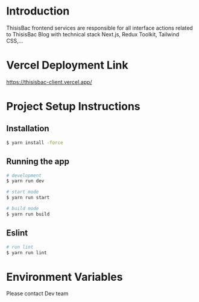 # Introduction

ThisisBac frontend services are responsible for all interface actions related to ThisisBac Blog with technical stack Next.js, Redux Toolkit, Tailwind CSS,...

# Vercel Deployment Link

https://thisisbac-client.vercel.app/

# Project Setup Instructions

## Installation

```bash
$ yarn install -force
```

## Running the app

```bash
# development
$ yarn run dev

# start mode
$ yarn run start

# build mode
$ yarn run build
```

## Eslint

```bash
# run lint
$ yarn run lint
```

# Environment Variables

Please contact Dev team
